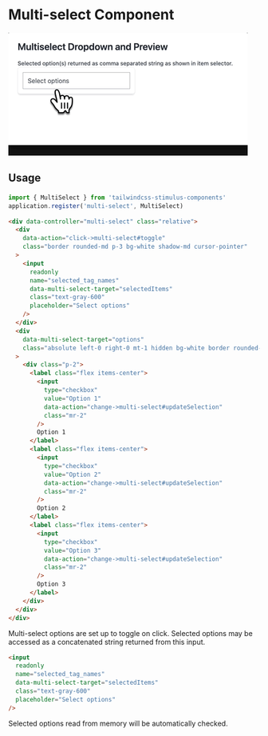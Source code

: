 # Multi-select Component

![multi-select](multi-select.gif)

## Usage

```javascript
import { MultiSelect } from 'tailwindcss-stimulus-components'
application.register('multi-select', MultiSelect)
```

```html
<div data-controller="multi-select" class="relative">
  <div
    data-action="click->multi-select#toggle"
    class="border rounded-md p-3 bg-white shadow-md cursor-pointer"
  >
    <input
      readonly
      name="selected_tag_names"
      data-multi-select-target="selectedItems"
      class="text-gray-600"
      placeholder="Select options"
    />
  </div>
  <div
    data-multi-select-target="options"
    class="absolute left-0 right-0 mt-1 hidden bg-white border rounded-md shadow-lg z-10"
  >
    <div class="p-2">
      <label class="flex items-center">
        <input
          type="checkbox"
          value="Option 1"
          data-action="change->multi-select#updateSelection"
          class="mr-2"
        />
        Option 1
      </label>
      <label class="flex items-center">
        <input
          type="checkbox"
          value="Option 2"
          data-action="change->multi-select#updateSelection"
          class="mr-2"
        />
        Option 2
      </label>
      <label class="flex items-center">
        <input
          type="checkbox"
          value="Option 3"
          data-action="change->multi-select#updateSelection"
          class="mr-2"
        />
        Option 3
      </label>
    </div>
  </div>
</div>
```

Multi-select options are set up to toggle on click. Selected options may be accessed as a concatenated string returned from this input.

```html
<input
  readonly
  name="selected_tag_names"
  data-multi-select-target="selectedItems"
  class="text-gray-600"
  placeholder="Select options"
/>
```

Selected options read from memory will be automatically checked.
